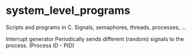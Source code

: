 # system_level_programs
Scripts and programs in C. Signals, semaphores, threads, processes, ...

Interrupt generator
Periodically sends different (random) signals to the process. (Process ID - PID)
